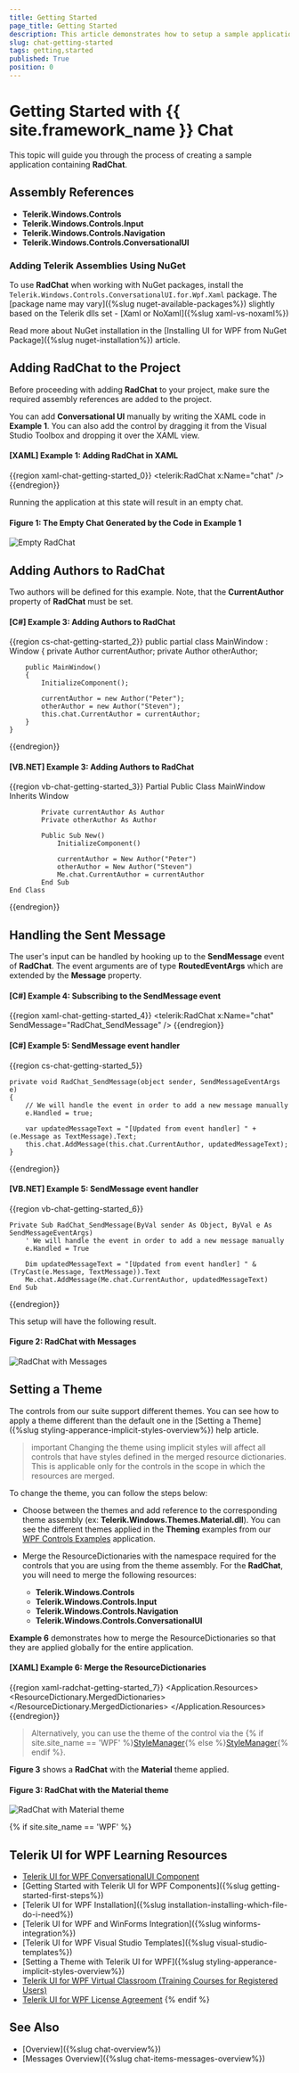 ```yaml
---
title: Getting Started
page_title: Getting Started
description: This article demonstrates how to setup a sample application containing a Progress Telerik RadChat. 
slug: chat-getting-started
tags: getting,started
published: True
position: 0
---
```


# Getting Started with {{ site.framework_name }} Chat

This topic will guide you through the process of creating a sample application containing __RadChat__.

## Assembly References

* __Telerik.Windows.Controls__
* __Telerik.Windows.Controls.Input__
* __Telerik.Windows.Controls.Navigation__
* __Telerik.Windows.Controls.ConversationalUI__

### Adding Telerik Assemblies Using NuGet

To use __RadChat__ when working with NuGet packages, install the `Telerik.Windows.Controls.ConversationalUI.for.Wpf.Xaml` package. The [package name may vary]({%slug nuget-available-packages%}) slightly based on the Telerik dlls set - [Xaml or NoXaml]({%slug xaml-vs-noxaml%})

Read more about NuGet installation in the [Installing UI for WPF from NuGet Package]({%slug nuget-installation%}) article.

## Adding RadChat to the Project

Before proceeding with adding __RadChat__ to your project, make sure the required assembly references are added to the project. 

You can add __Conversational UI__ manually by writing the XAML code in __Example 1__. You can also add the control by dragging it from the Visual Studio Toolbox and dropping it over the XAML view.

#### __[XAML] Example 1: Adding RadChat in XAML__

{{region xaml-chat-getting-started_0}}
	<telerik:RadChat x:Name="chat" />
{{endregion}}

Running the application at this state will result in an empty chat.

#### __Figure 1: The Empty Chat Generated by the Code in Example 1__

![Empty RadChat](images/RadChat_GettingStarted_01.png)

## Adding Authors to RadChat

Two authors will be defined for this example. Note, that the __CurrentAuthor__ property of __RadChat__  must be set.

#### __[C#] Example 3: Adding Authors to RadChat__

{{region cs-chat-getting-started_2}}
	public partial class MainWindow : Window
    {
        private Author currentAuthor;
        private Author otherAuthor;

        public MainWindow()
        {
            InitializeComponent();

            currentAuthor = new Author("Peter");
            otherAuthor = new Author("Steven");
            this.chat.CurrentAuthor = currentAuthor;
        }
    }
{{endregion}}

#### __[VB.NET] Example 3: Adding Authors to RadChat__

{{region vb-chat-getting-started_3}}
	Partial Public Class MainWindow
        Inherits Window

            Private currentAuthor As Author
            Private otherAuthor As Author

            Public Sub New()
                InitializeComponent()

                currentAuthor = New Author("Peter")
                otherAuthor = New Author("Steven")
                Me.chat.CurrentAuthor = currentAuthor
            End Sub
    End Class
{{endregion}}

## Handling the Sent Message

The user's input can be handled by hooking up to the __SendMessage__ event of __RadChat__. The event arguments are of type __RoutedEventArgs__ which are extended by the __Message__ property.

#### __[C#] Example 4: Subscribing to the SendMessage event__
{{region xaml-chat-getting-started_4}}
	<telerik:RadChat x:Name="chat" SendMessage="RadChat_SendMessage" />
{{endregion}}


#### __[C#] Example 5: SendMessage event handler__

{{region cs-chat-getting-started_5}}

    private void RadChat_SendMessage(object sender, SendMessageEventArgs e)
    {
        // We will handle the event in order to add a new message manually
        e.Handled = true;

        var updatedMessageText = "[Updated from event handler] " + (e.Message as TextMessage).Text;
        this.chat.AddMessage(this.chat.CurrentAuthor, updatedMessageText);
    }
{{endregion}}

#### __[VB.NET] Example 5: SendMessage event handler__

{{region vb-chat-getting-started_6}}

    Private Sub RadChat_SendMessage(ByVal sender As Object, ByVal e As SendMessageEventArgs)
		' We will handle the event in order to add a new message manually
		e.Handled = True

		Dim updatedMessageText = "[Updated from event handler] " & (TryCast(e.Message, TextMessage)).Text
		Me.chat.AddMessage(Me.chat.CurrentAuthor, updatedMessageText)
    End Sub
{{endregion}}

This setup will have the following result.

#### __Figure 2: RadChat with Messages__

![RadChat with Messages](images/RadChatSendMessage.gif)

## Setting a Theme

The controls from our suite support different themes. You can see how to apply a theme different than the default one in the [Setting a Theme]({%slug styling-apperance-implicit-styles-overview%}) help article.

>important Changing the theme using implicit styles will affect all controls that have styles defined in the merged resource dictionaries. This is applicable only for the controls in the scope in which the resources are merged. 

To change the theme, you can follow the steps below:

* Choose between the themes and add reference to the corresponding theme assembly (ex: **Telerik.Windows.Themes.Material.dll**). You can see the different themes applied in the **Theming** examples from our [WPF Controls Examples](https://demos.telerik.com/wpf/) application.

* Merge the ResourceDictionaries with the namespace required for the controls that you are using from the theme assembly. For the __RadChat__, you will need to merge the following resources:

	* __Telerik.Windows.Controls__
	* __Telerik.Windows.Controls.Input__
	* __Telerik.Windows.Controls.Navigation__
	* __Telerik.Windows.Controls.ConversationalUI__

__Example 6__ demonstrates how to merge the ResourceDictionaries so that they are applied globally for the entire application.

#### __[XAML] Example 6: Merge the ResourceDictionaries__  
{{region xaml-radchat-getting-started_7}}
	<Application.Resources>
		<ResourceDictionary>
			<ResourceDictionary.MergedDictionaries>
				<ResourceDictionary Source="/Telerik.Windows.Themes.Material;component/Themes/System.Windows.xaml"/>
				<ResourceDictionary Source="/Telerik.Windows.Themes.Material;component/Themes/Telerik.Windows.Controls.xaml"/>
				<ResourceDictionary Source="/Telerik.Windows.Themes.Material;component/Themes/Telerik.Windows.Controls.Input.xaml"/>
				<ResourceDictionary Source="/Telerik.Windows.Themes.Material;component/Themes/Telerik.Windows.Controls.Navigation.xaml"/>
				<ResourceDictionary Source="/Telerik.Windows.Themes.Material;component/Themes/Telerik.Windows.Controls.ConversationalUI.xaml"/>
			</ResourceDictionary.MergedDictionaries>
		</ResourceDictionary>
	</Application.Resources>
{{endregion}}

>Alternatively, you can use the theme of the control via the {% if site.site_name == 'WPF' %}[StyleManager](https://docs.telerik.com/devtools/wpf/styling-and-appearance/stylemanager/common-styling-apperance-setting-theme-wpf){% else %}[StyleManager](https://docs.telerik.com/devtools/silverlight/styling-and-appearance/stylemanager/common-styling-apperance-setting-theme){% endif %}.

__Figure 3__ shows a __RadChat__ with the **Material** theme applied.
	
#### __Figure 3: RadChat with the Material theme__
![RadChat with Material theme](images/radchat-setting-theme.png)

{% if site.site_name == 'WPF' %}
## Telerik UI for WPF Learning Resources

* [Telerik UI for WPF ConversationalUI Component](https://www.telerik.com/products/wpf/conversational-ui.aspx)
* [Getting Started with Telerik UI for WPF Components]({%slug getting-started-first-steps%})
* [Telerik UI for WPF Installation]({%slug installation-installing-which-file-do-i-need%})
* [Telerik UI for WPF and WinForms Integration]({%slug winforms-integration%})
* [Telerik UI for WPF Visual Studio Templates]({%slug visual-studio-templates%})
* [Setting a Theme with Telerik UI for WPF]({%slug styling-apperance-implicit-styles-overview%})
* [Telerik UI for WPF Virtual Classroom (Training Courses for Registered Users)](https://learn.telerik.com/learn/course/external/view/elearning/16/telerik-ui-for-wpf) 
* [Telerik UI for WPF License Agreement](https://www.telerik.com/purchase/license-agreement/wpf-dlw-s)
{% endif %}

## See Also

* [Overview]({%slug chat-overview%})
* [Messages Overview]({%slug chat-items-messages-overview%})